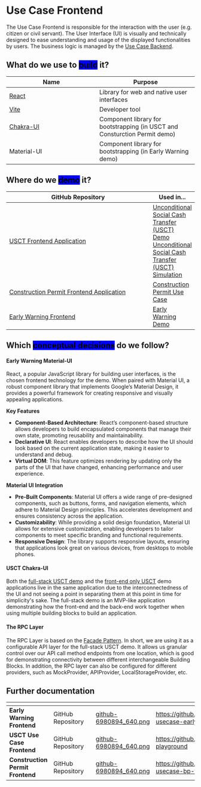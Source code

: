 # Use Case Frontend

The Use Case Frontend is responsible for the interaction with the user (e.g. citizen or civil servant). The User Interface (UI) is visually and technically designed to ease understanding and usage of the displayed functionalities by users. The business logic is managed by the [Use Case Backend](use-case-backend.md).

## What do we use to <mark style="background-color:blue;">build</mark> it?

<table><thead><tr><th width="225">Name</th><th>Purpose</th></tr></thead><tbody><tr><td><a href="https://react.dev/">React</a></td><td>Library for web and native user interfaces</td></tr><tr><td><a href="https://vitejs.dev/">Vite</a></td><td>Developer tool</td></tr><tr><td><a href="https://chakra-ui.com/">Chakra-UI</a></td><td>Component library for bootstrapping (in USCT and Consturction Permit demo)</td></tr><tr><td>Material-UI</td><td>Component library for bootstrapping (in Early Warning demo)</td></tr></tbody></table>

## Where do we <mark style="background-color:blue;">demo</mark> it?

<table><thead><tr><th width="378">GitHub Repository</th><th>Used in...</th></tr></thead><tbody><tr><td><a href="https://github.com/GovStackWorkingGroup/sandbox-playground">USCT Frontend Application</a></td><td><a href="../access-demos/usct-use-case.md">Unconditional Social Cash Transfer (USCT) Demo</a><br><a href="https://www.govstack.global/our-offerings/govspecs/simulation/">Unconditional Social Cash Transfer (USCT) Simulation</a></td></tr><tr><td><a href="https://github.com/GovStackWorkingGroup/sandbox-usecase-bp-frontend">Construction Permit Frontend Application</a></td><td><a href="../access-demos/construction-permit-use-case.md">Construction Permit Use Case</a></td></tr><tr><td><a href="https://github.com/GovStackWorkingGroup/sandbox-usecase-earlywarning-frontend">Early Warning Frontend</a></td><td><a href="../access-demos/early-warning-tech-demo/">Early Warning Demo</a></td></tr></tbody></table>

## Which <mark style="background-color:blue;">conceptual decisions</mark> do we follow?

#### Early Warning Material-UI

React, a popular JavaScript library for building user interfaces, is the chosen frontend technology for the demo. When paired with Material UI, a robust component library that implements Google’s Material Design, it provides a powerful framework for creating responsive and visually appealing applications.

**Key Features**

* **Component-Based Architecture**: React’s component-based structure allows developers to build encapsulated components that manage their own state, promoting reusability and maintainability.
* **Declarative UI**: React enables developers to describe how the UI should look based on the current application state, making it easier to understand and debug.
* **Virtual DOM**: This feature optimizes rendering by updating only the parts of the UI that have changed, enhancing performance and user experience.

**Material UI Integration**

* **Pre-Built Components**: Material UI offers a wide range of pre-designed components, such as buttons, forms, and navigation elements, which adhere to Material Design principles. This accelerates development and ensures consistency across the application.
* **Customizability**: While providing a solid design foundation, Material UI allows for extensive customization, enabling developers to tailor components to meet specific branding and functional requirements.
* **Responsive Design**: The library supports responsive layouts, ensuring that applications look great on various devices, from desktops to mobile phones.

#### USCT Chakra-UI

Both the [full-stack USCT demo](../access-demos/usct-use-case.md) and the [front-end only USCT](https://www.govstack.global/our-offerings/govspecs/simulation/) demo applications live in the same application due to the interconnectedness of the UI and not seeing a point in separating them at this point in time for simplicity's sake. The full-stack demo is an MVP-like application demonstrating how the front-end and the back-end work together when using multiple building blocks to build an application.

#### The RPC Layer

The RPC Layer is based on the [Facade Pattern](https://en.wikipedia.org/wiki/Facade_pattern). In short, we are using it as a configurable API layer for the full-stack USCT demo. It allows us granular control over our API call method endpoints from one location, which is good for demonstrating connectivity between different interchangeable Building Blocks. In addition, the RPC layer can also be configured for different providers, such as MockProvider, APIProvider, LocalStorageProvider, etc.

## Further documentation

<table data-view="cards"><thead><tr><th></th><th></th><th></th><th data-hidden data-card-cover data-type="files"></th><th data-hidden data-card-target data-type="content-ref"></th></tr></thead><tbody><tr><td><strong>Early Warning Frontend</strong></td><td>GitHub Repository</td><td></td><td><a href="../.gitbook/assets/github-6980894_640.png">github-6980894_640.png</a></td><td><a href="https://github.com/GovStackWorkingGroup/sandbox-usecase-earlywarning-frontend">https://github.com/GovStackWorkingGroup/sandbox-usecase-earlywarning-frontend</a></td></tr><tr><td><strong>USCT Use Case Frontend</strong></td><td>GitHub Repository</td><td></td><td><a href="../.gitbook/assets/github-6980894_640.png">github-6980894_640.png</a></td><td><a href="https://github.com/GovStackWorkingGroup/sandbox-playground">https://github.com/GovStackWorkingGroup/sandbox-playground</a></td></tr><tr><td><strong>Construction Permit Frontend</strong></td><td>GitHub Repository</td><td></td><td><a href="../.gitbook/assets/github-6980894_640.png">github-6980894_640.png</a></td><td><a href="https://github.com/GovStackWorkingGroup/sandbox-usecase-bp-frontend">https://github.com/GovStackWorkingGroup/sandbox-usecase-bp-frontend</a></td></tr></tbody></table>
